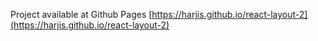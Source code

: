 Project available at Github Pages [https://harjis.github.io/react-layout-2](https://harjis.github.io/react-layout-2) 